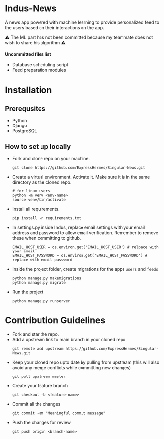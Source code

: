 # Indus-News
A news app powered with machine learning to provide personalized feed to the users based on their interactions on the app.

:warning: The ML part has not been committed because my teammate does not wish to share his algorithm :warning:

#### Uncommitted files list
 * Database scheduling script
 * Feed preparation modules

 # Installation

 ## Prerequsites
 - Python 
 - Django
 - PostgreSQL

 ## How to set up locally
- Fork and clone repo on your machine.
    ```
    git clone https://github.com/ExpressHermes/Singular-News.git
    ```

- Create a virtual environment. Activate it. Make sure it is in the same directory as the cloned repo.

    ```
    # for linux users
    python -m venv <env-name>
    source venv/bin/activate 
    ```
- Install all requirements.
    ```
    pip install -r requirements.txt
    ```
- In settings.py inside Indus, replace email settings with your email address and password to allow email verification. Remember to remove these when committing to github.
    ```
    EMAIL_HOST_USER = os.environ.get('EMAIL_HOST_USER') # relpace with your email
    EMAIL_HOST_PASSWORD = os.environ.get('EMAIL_HOST_PASSWORD') # replace with email password
    ```
- Inside the project folder, create migrations for the apps `users` and `feeds`
    ```
    python manage.py makemigrations
    python manage.py migrate
    ```
- Run the project
    ```
    python manage.py runserver
    ```

# Contribution Guidelines
- Fork and star the repo.
- Add a upstream link to main branch in your cloned repo
    ```
    git remote add upstream https://github.com/ExpressHermes/Singular-News.git
    ```
- Keep your cloned repo upto date by pulling from upstream (this will also avoid any merge conflicts while committing new changes)
    ```
    git pull upstream master
    ```
- Create your feature branch
    ```
    git checkout -b <feature-name>
    ```
- Commit all the changes
    ```
    git commit -am "Meaningful commit message"
    ```
- Push the changes for review
    ```
    git push origin <branch-name>
    ```

